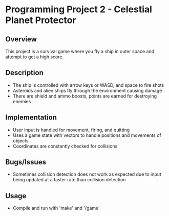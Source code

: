 # Programming Project 2 - Celestial Planet Protector

## Overview

This project is a survival game where you fly a ship in outer space and attempt to get a high score.

## Description

- The ship is controlled with arrow keys or WASD, and space to fire shots
- Asteroids and alien ships fly through the environment causing damage
- There are shield and ammo boosts, points are earned for destroying enemies

## Implementation

- User input is handled for movement, firing, and quitting
- Uses a game state with vectors to handle positions and movements of objects
- Coordinates are constantly checked for collisions

## Bugs/Issues

- Sometimes collision detection does not work as expected due to input being updated at a faster rate than collision detection

## Usage

- Compile and run with 'make' and '/game'

